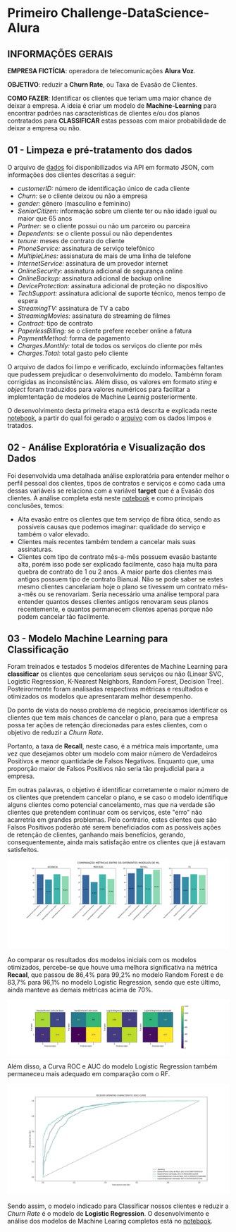 # Primeiro Challenge-DataScience-Alura

## INFORMAÇÕES GERAIS

**EMPRESA FICTÍCIA**:  operadora de telecomunicações **Alura Voz**. 

**OBJETIVO**: reduzir a **Churn Rate**, ou Taxa de Evasão de Clientes. 

**COMO FAZER**: Identificar os clientes que teriam uma maior chance de deixar a empresa. A ideia é criar um modelo de **Machine-Learning** para encontrar padrões nas características de clientes e/ou dos planos contratados para **CLASSIFICAR** estas pessoas com maior probabilidade de deixar a empresa ou não. 


## 01 - Limpeza e pré-tratamento dos dados

O arquivo de [dados](Dados/Telco-Customer-Churn.json) foi disponibilizados via API em formato JSON, com informações dos clientes descritas a seguir:
- *customerID:* número de identificação único de cada cliente
- *Churn:* se o cliente deixou ou não a empresa
- *gender:* gênero (masculino e feminino)
- *SeniorCitizen:* informação sobre um cliente ter ou não idade igual ou maior que 65 anos
- *Partner:* se o cliente possui ou não um parceiro ou parceira
- *Dependents:* se o cliente possui ou não dependentes
- *tenure:* meses de contrato do cliente
- *PhoneService:* assinatura de serviço telefônico
- *MultipleLines:* assisnatura de mais de uma linha de telefone
- *InternetService:* assinatura de um provedor internet
- *OnlineSecurity:* assinatura adicional de segurança online
- *OnlineBackup:* assinatura adicional de backup online
- *DeviceProtection:* assinatura adicional de proteção no dispositivo
- *TechSupport:* assinatura adicional de suporte técnico, menos tempo de espera
- *StreamingTV:* assinatura de TV a cabo
- *StreamingMovies:* assinatura de streaming de filmes
- *Contract:* tipo de contrato
- *PaperlessBilling:* se o cliente prefere receber online a fatura
- *PaymentMethod:* forma de pagamento
- *Charges.Monthly:* total de todos os serviços do cliente por mês
- *Charges.Total:* total gasto pelo cliente


O arquivo de dados foi limpo e verificado, excluindo informações faltantes que pudessem prejudicar o desenvolvimento do modelo. Tambémn foram corrigidas as inconsistências. Além disso, os valores em formato *sting* e *object* foram traduzidos para valores numéricos para facilitar a implemtentação de modelos de Machine Learnig posteriormente.

O desenvolvimento desta primeira etapa está descrita e explicada neste [notebook](1-Limpeza-dos-dados.ipynb), a partir do qual foi gerado o [arquivo](Dados/01-Telco-Customer-Churn-dados-limpos.csv) com os dados limpos e tratados.


## 02 - Análise Exploratória e Visualização dos Dados

Foi desenvolvida uma detalhada análise exploratória para entender melhor o perfil pessoal dos clientes, tipos de contratos e serviços e como cada uma dessas variáveis se relaciona com a variável **target** que é a Evasão dos clientes. A análise completa está neste [notebook](2-Analise-Exploratoria-e-Visualizacao.ipynb) e  como principais conclusões, temos: 
- Alta evasão entre os clientes que tem serviço de fibra ótica, sendo as possíveis causas que podemos imaginar: qualidade do serviço e também o valor elevado.
- Clientes mais recentes também tendem a cancelar mais suas assinaturas.
- Clientes com tipo de contrato mês-a-mês possuem evasão bastante alta, porém isso pode ser explicado facilmente, caso haja multa para quebra de contrato de 1 ou 2 anos. A maior parte dos clientes mais antigos possuem tipo de contrato Bianual. Não se pode saber se estes mesmo clientes cancelariam hoje o plano se tivessem um contrato mês-a-mês ou se renovariam. Seria necessário uma análise temporal para entender quantos desses clientes antigos renovaram seus planos recentemente, e quantos permanecem clientes apenas porque não podem cancelar tão facilmente.


## 03 - Modelo Machine Learning para Classificação

Foram treinados e testados 5 modelos diferentes de Machine Learning para **classificar** os clientes que cencelariam seus serviços ou não (Linear SVC, Logistic Regression, K-Nearest Neighbors, Random Forest, Decision Tree). Posteirormente foram analisadas respectivas métricas e resultados e otimizados os modelos que apresentaram melhor desempenho.

Do ponto de vista do nosso problema de negócio, precisamos identificar os clientes que tem mais chances de cancelar o plano, para que a empresa possa ter ações de retenção direcionadas para estes clientes, com o objetivo de reduzir a *Churn Rate*.

Portanto, a taxa de **Recall**, neste caso, é a métrica mais importante, uma vez que desejamos obter um modelo com maior número de Verdadeiros Positivos e menor quantidade de Falsos Negativos. Enquanto que, uma proporção maior de Falsos Positivos não seria tão prejudicial para a empresa.

Em outras palavras, o objetivo é identificar corretamente o maior número de os clientes que pretendem cancelar o plano, e se caso o modelo identifique alguns clientes como potencial cancelamento, mas que na verdade são clientes que pretendem continuar com os serviços, este "erro" não acarretria em grandes problemas. Pelo contrário, estes clientes que são Falsos Positivos poderão até serem beneficiados com as possíveis ações de retenção de clientes, ganhando mais benefícios, gerando, consequentemente, ainda mais satisfação entre os clientes que já estavam satisfeitos.

![metricas_classificacao](Graficos/comparacao_metricas_modelos_ML.jpeg)


Ao comparar os resultados dos modelos iniciais com os modelos otimizados, percebe-se que houve uma melhora significativa na métrica **Recaal**, que passou de 86,4% para 99,2% no modelo Random Forest e de 83,7% para 96,1% no modelo Logistic Regression, sendo que este último, ainda manteve as demais métricas acima de 70%.


![matriz_confusao](Graficos/comparacao_matriz-confusao_modelos_ML.jpeg)


Além disso, a Curva ROC e AUC do modelo Logistic Regression também permaneceu mais adequado em comparação com o RF.


![curvaROC](Graficos/comparacao_curvaROC_modelos_ML.jpeg)  


Sendo assim, o modelo indicado para Classificar nossos clientes e reduzir a *Churn Rate* é o modelo de **Logistic Regression**.
O desenvolvimento e análise dos modelos de Machine Learing completos  está no [notebook](3-Modelo-Machine-Learning-para-Classificacao.ipynb).
